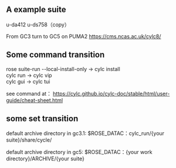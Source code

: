 ## A example suite
u-da412
u-ds758（copy）

From GC3 turn to GC5 on PUMA2
https://cms.ncas.ac.uk/cylc8/ 



## Some command transition
rose suite-run --local-install-only -> cylc install  
cylc run -> cylc vip   
cylc gui -> cylc tui  

see command at：
https://cylc.github.io/cylc-doc/stable/html/user-guide/cheat-sheet.html

## some set transition
default archive directory in gc3.1:
$ROSE_DATAC：cylc_run/{your suite}/share/cycle/

default archive directory in gc5:
$ROSE_DATAC：{your work directory}/ARCHIVE/{your suite}





